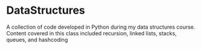 # DataStructures

A collection of code developed in Python during my data structures course.
Content covered in this class included recursion, linked lists, stacks, queues, and hashcoding

